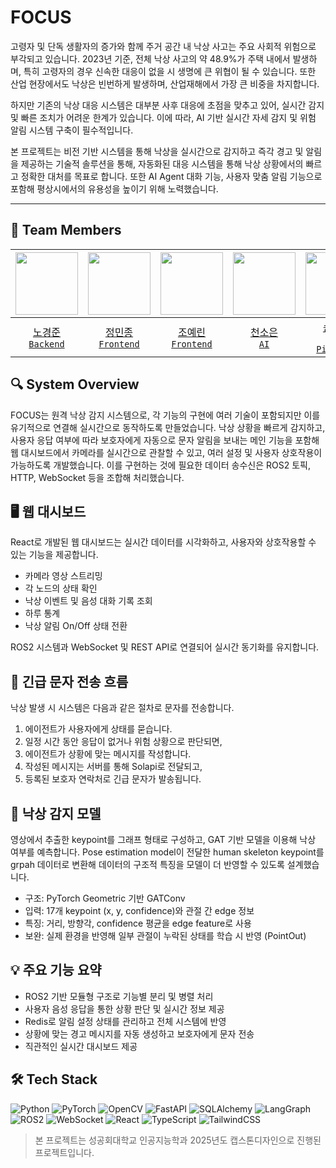 # FOCUS

고령자 및 단독 생활자의 증가와 함께 주거 공간 내 낙상 사고는 주요 사회적 위험으로 부각되고 있습니다. 2023년 기준, 전체 낙상 사고의 약 48.9%가 주택 내에서 발생하며, 특히 고령자의 경우 신속한 대응이 없을 시 생명에 큰 위협이 될 수 있습니다. 또한 산업 현장에서도 낙상은 빈번하게 발생하며, 산업재해에서 가장 큰 비중을 차지합니다.

하지만 기존의 낙상 대응 시스템은 대부분 사후 대응에 초점을 맞추고 있어, 실시간 감지 및 빠른 조치가 어려운 한계가 있습니다. 이에 따라, AI 기반 실시간 자세 감지 및 위험 알림 시스템 구축이 필수적입니다.

본 프로젝트는 비전 기반 시스템을 통해 낙상을 실시간으로 감지하고 즉각 경고 및 알림을 제공하는 기술적 솔루션을 통해, 자동화된 대응 시스템을 통해 낙상 상황에서의 빠르고 정확한 대처를 목표로 합니다. 또한 AI Agent 대화 기능, 사용자 맞춤 알림 기능으로 포함해 평상시에서의 유용성을 높이기 위해 노력했습니다.

--- 
## 👥 Team Members
| <img src="https://github.com/RohKJ.png" width="100px"> | <img src="https://github.com/owenminjong.png" width="100px"> | <img src="https://github.com/JoYerin1226.png" width="100px"> | <img src="https://github.com/ssoeun-y.png" width="100px"> | <img src="https://github.com/suwdle.png" width="100px"> |
| :-----------------------------------------------------: | :----------------------------------------------------------: | :------------------------------------------------------------: | :--------------------------------------------------------: | :-----------------------------------------------------: |
| [노경준](https://github.com/RohKJ) <br> [`Backend`](https://github.com/2025-AI-Capstone/Back) | [정민종](https://github.com/owenminjong) <br> [`Frontend`](https://github.com/2025-AI-Capstone/front) | [조예린](https://github.com/JoYerin1226) <br> [`Frontend`](https://github.com/2025-AI-Capstone/front) | [천소은](https://github.com/ssoeun-y) <br> [`AI`](https://github.com/2025-AI-Capstone/fall-detection) | [송석준](https://github.com/suwdle) <br> [`ROS2 Pipeline`](https://github.com/2025-AI-Capstone/ros2-pipeline) |


## 🔍 System Overview

FOCUS는 원격 낙상 감지 시스템으로, 각 기능의 구현에 여러 기술이 포함되지만 이를 유기적으로 연결해 실시간으로 동작하도록 만들었습니다. 낙상 상황을 빠르게 감지하고, 사용자 응답 여부에 따라 보호자에게 자동으로 문자 알림을 보내는 메인 기능을 포함해 웹 대시보드에서 카메라를 실시간으로 관찰할 수 있고, 여러 설정 및 사용자 상호작용이 가능하도록 개발했습니다. 이를 구현하는 것에 필요한 데이터 송수신은 ROS2 토픽, HTTP, WebSocket 등을 조합해 처리했습니다.


## 🖥️ 웹 대시보드

React로 개발된 웹 대시보드는 실시간 데이터를 시각화하고, 사용자와 상호작용할 수 있는 기능을 제공합니다.

* 카메라 영상 스트리밍
* 각 노드의 상태 확인
* 낙상 이벤트 및 음성 대화 기록 조회
* 하루 통계
* 낙상 알림 On/Off 상태 전환

ROS2 시스템과 WebSocket 및 REST API로 연결되어 실시간 동기화를 유지합니다.

## 📡 긴급 문자 전송 흐름

낙상 발생 시 시스템은 다음과 같은 절차로 문자를 전송합니다.

1. 에이전트가 사용자에게 상태를 묻습니다.
2. 일정 시간 동안 응답이 없거나 위험 상황으로 판단되면,
3. 에이전트가 상황에 맞는 메시지를 작성합니다.
4. 작성된 메시지는 서버를 통해 Solapi로 전달되고,
5. 등록된 보호자 연락처로 긴급 문자가 발송됩니다.

## 🧠 낙상 감지 모델

영상에서 추출한 keypoint를 그래프 형태로 구성하고, GAT 기반 모델을 이용해 낙상 여부를 예측합니다. Pose estimation model이 전달한 human skeleton keypoint를 grpah 데이터로 변환해 데이터의 구조적 특징을 모델이 더 반영할 수 있도록 설계했습니다.

* 구조: PyTorch Geometric 기반 GATConv
* 입력: 17개 keypoint (x, y, confidence)와 관절 간 edge 정보
* 특징: 거리, 방향각, confidence 평균을 edge feature로 사용
* 보완: 실제 환경을 반영해 일부 관절이 누락된 상태를 학습 시 반영 (PointOut)

## 💡 주요 기능 요약

* ROS2 기반 모듈형 구조로 기능별 분리 및 병렬 처리
* 사용자 음성 응답을 통한 상황 판단 및 실시간 정보 제공
* Redis로 알림 설정 상태를 관리하고 전체 시스템에 반영
* 상황에 맞는 경고 메시지를 자동 생성하고 보호자에게 문자 전송
* 직관적인 실시간 대시보드 제공

## 🛠️ Tech Stack

![Python](https://img.shields.io/badge/Python-3776AB?style=for-the-badge\&logo=python\&logoColor=white)
![PyTorch](https://img.shields.io/badge/PyTorch-EE4C2C?style=for-the-badge\&logo=pytorch\&logoColor=white)
![OpenCV](https://img.shields.io/badge/OpenCV-5C3EE8?style=for-the-badge\&logo=opencv\&logoColor=white)
![FastAPI](https://img.shields.io/badge/FastAPI-009688?style=for-the-badge\&logo=fastapi\&logoColor=white)
![SQLAlchemy](https://img.shields.io/badge/SQLAlchemy-cc0000?style=for-the-badge\&logo=databricks\&logoColor=white)
![LangGraph](https://img.shields.io/badge/LangGraph-000000?style=for-the-badge\&logo=graphql\&logoColor=white)
![ROS2](https://img.shields.io/badge/ROS2-22314E?style=for-the-badge\&logo=ros\&logoColor=white)
![WebSocket](https://img.shields.io/badge/WebSocket-010101?style=for-the-badge\&logo=websockets\&logoColor=white)
![React](https://img.shields.io/badge/React-61DAFB?style=for-the-badge\&logo=react\&logoColor=black)
![TypeScript](https://img.shields.io/badge/TypeScript-3178C6?style=for-the-badge\&logo=typescript\&logoColor=white)
![TailwindCSS](https://img.shields.io/badge/TailwindCSS-06B6D4?style=for-the-badge\&logo=tailwindcss\&logoColor=white)





> 본 프로젝트는 성공회대학교 인공지능학과 2025년도 캡스톤디자인으로 진행된 프로젝트입니다.




